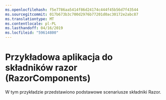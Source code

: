 ```yaml
---
ms.openlocfilehash: f5e7786aa5414f86d24174c444f45b56d7f43544
ms.sourcegitcommit: 017b673b3c700d2976b77201d0ac30172e2abc87
ms.translationtype: MT
ms.contentlocale: pl-PL
ms.lasthandoff: 04/16/2019
ms.locfileid: "59614800"
---
```

# <a name="razor-components-sample-app-razorcomponents"></a>Przykładowa aplikacja do składników razor (RazorComponents)

W tym przykładzie przedstawiono podstawowe scenariusze składniki Razor.
